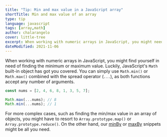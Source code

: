 ```yaml
---
title: "Tip: Min and max value in a JavaScript array"
shortTitle: Min and max value of an array
type: tip
language: javascript
tags: [array,math]
author: chalarangelo
cover: little-tree
excerpt: When working with numeric arrays in JavaScript, you might need to find the minimum or maximum value. Here's a quick and easy way to do it.
dateModified: 2021-11-06
---
```


When working with numeric arrays in JavaScript, you might find yourself in need of finding the minimum or maximum value. Luckily, JavaScript's `Math` built-in object has got you covered. You can simply use `Math.min()` or `Math.max()` combined with the spread operator (`...`), as both functions accept any number of arguments.

```js
const nums = [2, 4, 6, 8, 1, 3, 5, 7];

Math.max(...nums); // 8
Math.min(...nums); // 1
```

For more complex cases, such as finding the min/max value in an array of objects, you might have to resort to `Array.prototype.map()` or `Array.prototype.reduce()`. On the other hand, our [minBy](/js/s/min-by) or [maxBy](/js/s/max-by) snippets might be all you need.
